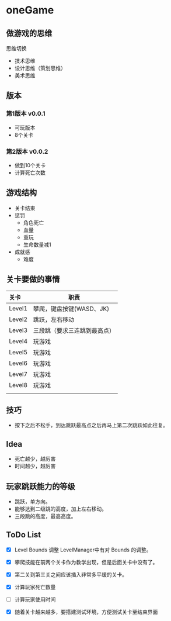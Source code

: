 # oneGame

## 做游戏的思维

思维切换

* 技术思维
* 设计思维（策划思维）
* 美术思维



## 版本

### 第1版本 v0.0.1

* 可玩版本
* 8个关卡

### 第2版本 v0.0.2

* 做到10个关卡
* 计算死亡次数



## 游戏结构

* 关卡结束
* 惩罚
  * 角色死亡
  * 血量
  * 重玩
  * 生命数量减1
* 成就感
  * 难度



## 关卡要做的事情

| 关卡   | 职责                         |
| :----- | ---------------------------- |
| Level1 | 攀爬，键盘按键(WASD、JK)     |
| Level2 | 跳跃，左右移动               |
| Level3 | 三段跳（要求三连跳到最高点） |
| Level4 | 玩游戏                       |
| Level5 | 玩游戏                       |
| Level6 | 玩游戏                       |
| Level7 | 玩游戏                       |
| Level8 | 玩游戏                       |
|        |                              |



## 技巧

* 按下之后不松手，到达跳跃最高点之后再马上第二次跳跃如此往复。



## Idea

* 死亡越少，越厉害
* 时间越少，越厉害



## 玩家跳跃能力的等级

* 跳跃，单方向。
* 能够达到二级跳的高度，加上左右移动。
* 三段跳的高度，最高高度。



## ToDo List

- [x] Level Bounds 调整 LevelManager中有对 Bounds 的调整。

- [x] 攀爬技能在前两个关卡作为教学出现，但是后面关卡中没有了。

- [x] 第二关到第三关之间应该插入非常多平缓的关卡。

- [x] 计算玩家死亡数量

- [ ] 计算玩家使用时间

- [x] 随着关卡越来越多，要搭建测试环境，方便测试关卡至结束界面

  